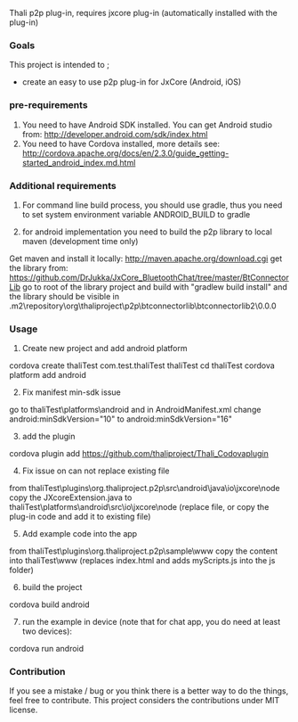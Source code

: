 Thali p2p plug-in, requires jxcore plug-in (automatically installed with the plug-in)

### Goals
This project is intended to ;
 - create an easy to use p2p plug-in for JxCore (Android, iOS)

### pre-requirements
 1. You need to have Android SDK installed. You can get Android studio from: http://developer.android.com/sdk/index.html
 2. You need to have Cordova installed, more details see: http://cordova.apache.org/docs/en/2.3.0/guide_getting-started_android_index.md.html  
 
### Additional requirements
1. For command line build process, you should use gradle, thus you need to set system environment variable ANDROID_BUILD to gradle

2. for android implementation you need to build the p2p library to local maven (development time only)

Get maven and install it locally: http://maven.apache.org/download.cgi
get the library from: https://github.com/DrJukka/JxCore_BluetoothChat/tree/master/BtConnectorLib
go to root of the library project and build with "gradlew build install" and the library should be visible in <user folder>\.m2\repository\org\thaliproject\p2p\btconnectorlib\btconnectorlib2\0.0.0

### Usage

1. Create new project and add android platform

cordova create thaliTest com.test.thaliTest thaliTest
cd thaliTest
cordova platform add android

2. Fix manifest min-sdk issue

go to thaliTest\platforms\android and in AndroidManifest.xml change android:minSdkVersion="10" to android:minSdkVersion="16"

3. add the plugin

cordova plugin add https://github.com/thaliproject/Thali_Codovaplugin

4. Fix issue on can not replace existing file

from thaliTest\plugins\org.thaliproject.p2p\src\android\java\io\jxcore\node copy the JXcoreExtension.java to thaliTest\platforms\android\src\io\jxcore\node 
(replace file, or copy the plug-in code and add it to existing file)

5. Add example code into the app

from thaliTest\plugins\org.thaliproject.p2p\sample\www copy the content into thaliTest\www (replaces index.html and adds myScripts.js into the js folder)

6. build the project 

cordova build android

7. run the example in device (note that for chat app, you do need at least two devices):

cordova run android

### Contribution
If you see a mistake / bug or you think there is a better way to do the things, feel free to contribute. This project considers the contributions under MIT license.
